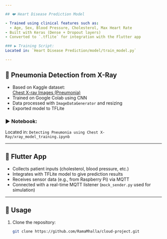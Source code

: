 ```yaml
---

## ❤️ Heart Disease Prediction Model

- Trained using clinical features such as:
  - Age, Sex, Blood Pressure, Cholesterol, Max Heart Rate
- Built with Keras (Dense + Dropout layers)
- Converted to `.tflite` for integration with the Flutter app

### ▶️ Training Script:
Located in: `Heart Disease Prediction/model/train_model.py`

---
```


## 🩻 Pneumonia Detection from X-Ray

- Based on Kaggle dataset:  
  [Chest X-ray Images (Pneumonia)](https://www.kaggle.com/datasets/paultimothymooney/chest-xray-pneumonia)
- Trained on Google Colab using CNN
- Data processed with `ImageDataGenerator` and resizing
- Exported model to TFLite

### ▶️ Notebook:

Located in: `Detecting Pneumonia using Chest X-Ray/xray_model_training.ipynb`

---

## 📱 Flutter App

- Collects patient inputs (cholesterol, blood pressure, etc.)
- Integrates with TFLite model to give prediction results
- Receives sensor data (e.g., from Raspberry Pi) via MQTT
- Connected with a real-time MQTT listener (`mock_sender.py` used for simulation)

---

## 🚀 Usage

1. Clone the repository:
   ```bash
   git clone https://github.com/RamaMhalla/cloud-project.git
   ```
